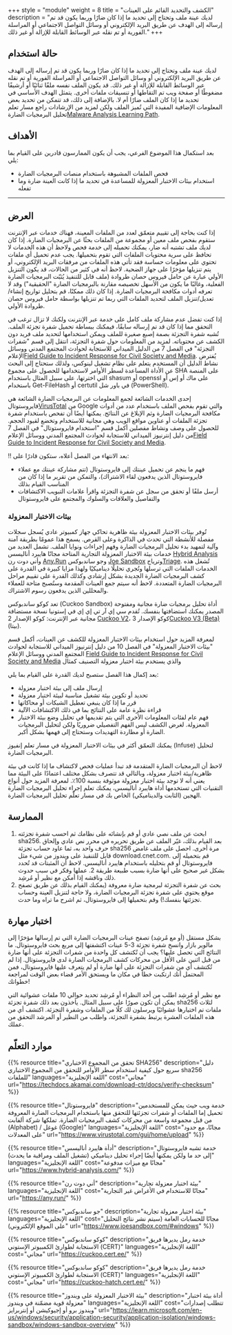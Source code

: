 +++
style = "module"
weight = 8
title = "الكشف والتحديد القائم على العينات"
description = "لديك عينة ملف وتحتاج إلى تحديد ما إذا كان ضارًا وربما يكون قد تم إرساله إلى الهدف عن طريق البريد الإلكتروني أو وسائل التواصل الاجتماعي أو المراسلة الفورية أو تم نقله عبر الوسائط القابلة للإزالة أو غير ذلك."
+++

## حالة استخدام

لديك عينة ملف وتحتاج إلى تحديد ما إذا كان ضارًا وربما يكون قد تم إرساله إلى الهدف عن طريق البريد الإلكتروني أو وسائل التواصل الاجتماعي أو المراسلة الفورية أو تم نقله عبر الوسائط القابلة للإزالة أو غير ذلك. قد يكون الملف نفسه ملفًا ثنائيًا أو أرشيفًا مضغوطًا أو صفحة ويب تم التقاطها أو تنسيقات ملفات أخرى. يتمثل الهدف الأساسي في تحديد ما إذا كان الملف ضارًا أم لا. بالإضافة إلى ذلك، قد تتمكن من تحديد بعض المعلومات الإضافية المفيدة التي تُميز الملف ولكن لمزيد من الإرشادات راجع مسار تعلم تحليل البرمجيات الضارة[Malware Analysis Learning Path](/en/learning-path/3/).


## الأهداف 
بعد استكمال هذا الموضوع الفرعي، يجب أن يكون الممارسون قادرين على القيام بما يلي:

- فحص الملفات المشبوهة باستخدام منصات البرمجيات الضارة
- استخدام بيئات الاختبار المعزولة للمساعدة في تحديد ما إذا كانت العينة ضارة وما تفعله

---
## العرض 

إذا كنت بحاجة إلى تقييم متعمّق لعدد من الملفات المعينة، فهناك خدمات عبر الإنترنت ستقوم بفحص ملف معين أو مجموعة من الملفات بحثًا عن البرمجيات الضارة. إذا كان لديك ملف تشتبه أنه ضار، يمكنك تحميله إلى خدمة فحص ولاحظ أن هذه الخدمات لا تحافظ على سرية محتويات الملفات التي تقوم بتحميلها. يجب عدم تحميل أي ملفات تحتوي على معلومات حساسة فقد تأتي هذه الملفات من مرفقات البريد الإلكتروني، أو يتم تنزيلها مؤخرًا على جهاز الضحية. لاحظ أنه في كثير من الحالات، قد يكون التنزيل الأولي عبارة عن حامل فيروس حصان طروادة (ملف قابل للتنفيذ يُثبّت البرمجيات الضارة الفعلية، وغالبًا ما يكون من الأسهل تخصيصه مقارنة بالبرمجيات الضارة "الحقيقية") وقد لا تعرفه أدوات مكافحة البرمجيات الضارة. إذا كان ذلك ممكنًا، قم بتحليل تواريخ إنشاء/تعديل/تنزيل الملف لتحديد الملفات التي ربما تم تنزيلها بواسطة حامل فيروس حصان طروادة الأولي.

إذا كنت تفضل عدم مشاركة ملف كامل على خدمة عبر الإنترنت ولكنك لا تزال ترغب في التحقق مما إذا كان قد تم إرساله سابقًا، فيمكنك ببساطة تحميل شفرة تجزئة الملف. تُشبه شفرة التجزئة بصمة إصبع صغيرة للملف ويمكن استخدامها لتحديد ملف فريد دون الكشف عن محتوياته. لمزيد من المعلومات حول شفرة التجزئة، انتقل إلى قسم "شفرات التجزئة" في الفصل 7 من الدليل الميداني للاستجابة لحوادث المجتمع المدني ووسائل الإعلام[Field Guide to Incident Response for Civil Society and Media](https://internews.org/resource/field-guide-to-incident-response-for-civil-society-and-media/). يُفترض نشاط الدليل أن المستخدم يتعلم على نظام تشغيل لينوكس، ولذلك ستحتاج إلى البحث عن الأداة المساعدة لسطر الأوامر لاستخدامها للحصول على مجموع SHA على المنصة التي اخترتها، على سبيل المثال باستخدام shasum أو openssl على ماك أو إس أو باستخدام Get-FileHash أو certutil في باور شل (PowerShell).

 إحدى الخدمات الشائعة لجمع المعلومات عن البرمجيات الضارة الشائعة هي فايروستوتال[VirusTotal](https://www.virustotal.com/) من Google والتي تقوم بفحص الملف باستخدام عدد من أدوات مكافحة البرمجيات الضارة وثم الإبلاغ عن النتائج. يمكنها أيضًا أن تفحص باستخدام شفرة تجزئة الملفات أو عناوين مواقع الويب وهي مجانية للاستخدام وتخضع لقيود الحجم. للحصول على وصف ونشاط مفصلين أكمل قسم "استخدام فايروستوتال" في الفصل 7 من دليل إنترنيوز الميداني للاستجابة لحوادث المجتمع المدني ووسائل الإعلام[Field Guide to Incident Response for Civil Society and Media](https://internews.org/resource/field-guide-to-incident-response-for-civil-society-and-media/). 
 
‼️ بعد الانتهاء من الفصل أعلاه، ستكون قادرًا على:

- فهم ما ينجم عن تحميل عينتك إلى فايروستوتال (تتم مشاركة عينتك مع عملاء فايروستوتال الذين يدفعون لقاء الاشتراك)، والتمكن من تقرير ما إذا كان من المناسب القيام بذلك
- أرسل ملفًا أو تحقق من سجل عن شفرة التجزئة واقرأ علامات التبويب الاكتشافات والتفاصيل والعلاقات والسلوك والمجتمع على فايروستوتال


### بيئات الاختبار المعزولة

تُوفر بيئات الاختبار المعزولة بيئة ظاهرية تحاكي جهاز كمبيوتر عادي يُسجل سجلات مفصلة للأنشطة التي تحدث في الذاكرة وعلى القرص. يسمح هذا عمومًا بطريقة آمنة وآلية لتمهيد بدء تحليل البرمجيات الضارة وفهم إجراءات ونوايا الملف. 
تشمل العديد من خدمات بيئة الاختبار المعزولة التجارية المتاحة مجانًا هايبرد أناليسس [Hybrid Analysis](https://www.hybrid-analysis.com/) وأني دوت رن [Any.Run](https://any.run/) وجو ساندبوكس [Joe Sandbox](https://www.joesandbox.com/) وترياج[Triage](https://tria.ge/). تُشغل هذه الخدمات الملفات التي ترسلها وتُجري تحليلًا ديناميكيًا ولهذا مزايا كبيرة في القدرة على كشف البرمجيات الضارة الجديدة بشكل إرشادي وكذلك القدرة على تقييم مراحل البرمجيات الضارة المتعددة. لاحظ أنه سيتم جمع العينات المقدمة وستُصبح متاحة للعملاء والمحللين الذين يدفعون رسوم الاشتراك.

تعد كوكو ساندبوكس (Cuckoo Sandbox) أداة تحليل برمجيات ضارة مجانية ومفتوحة المصدر يمكنك استضافتها بنفسك. تُقدم سي إي آر تي إي إي في إستونيا نسخة مستضافة مجانية عبر الإنترنت: كوكو الإصدار 2  [Cuckoo V2](https://cuckoo.cert.ee/)، كوكو الإصدار 3[Cuckoo V3 (Beta)](https://cuckoo-hatch.cert.ee/) (بيتا).

لمعرفة المزيد حول استخدام بيئات الاختبار المعزولة للكشف عن العينات، أكمل قسم "بيئات الاختبار المعزولة" في الفصل 10 من دليل إنترنيوز الميداني للاستجابة لحوادث المجتمع المدني ووسائل الإعلام [Field Guide to Incident Response for Civil Society and Media](https://internews.org/resource/field-guide-to-incident-response-for-civil-society-and-media/) والذي يستخدم بيئة اختبار معزولة التصنيف كمثال

بعد إكمال هذا الفصل ستصبح لديك القدرة على القيام بما يلي:

- إرسال ملف إلى بيئة اختبار معزولة
- تحديد أو تكوين بيئة تشغيل مناسبة لبيئة اختبار معزولة
- قرر ما إذا كان ينبغي تعطيل الشبكات أو محاكاتها
- قراءة نظرة عامة على النتائج بما في ذلك الاكتشافات الآلية
- فهم عام لفئات المعلومات الأخرى التي يتم تقديمها في تحليل وضع بيئة الاختبار المعزولة. لغرض الكشف ليس الفهم التفصيلي ضروريًا ولكن لتحليل البرمجيات الضارة أو مطاردة التهديدات وستحتاج إلى فهمها بشكل أكبر.

يمكنك التعمّق أكثر في بيئات الاختبار المعزولة في مسار تعلم إنفيوز (Infuse) لتحليل البرمجيات الضارة.

لاحظ أن البرمجيات الضارة المتقدمة قد تبدأ عمليات فحص لاكتشاف ما إذا كانت في بيئة ظاهرية/بيئة اختبار معزولة، وبالتالي قد تتصرف بشكل مختلف اعتمادًا على البيئة مما يعني أنه لا توجد بيئة اختبار معزولة موثوقة بنسبة 100٪.
لمعرفة المزيد حول أنواع التقنيات التي تستخدمها أداة هايبرد أناليسس، يمكنك تعلم إجراء تحليل البرمجيات الضارة الهجين (الثابت والديناميكي) الخاص بك في مسار تعلّم تحليل البرمجيات الضارة.


## الممارسة
 
1. ابحث عن ملف نصي عادي أو قم بإنشائه على نظامك ثم احسب شفرة تجزئته sha256. بعد القيام بذلك، غيّر الملف عن طريق تحريره في محرر نص عادي وإلحاق حرف واحد به، ثما عاود حساب تجزئة sha256 مرة أخرى.
احصل على ملف غامض قابل للتنفيذ على ويندوز من شيء مثل download.cnet.com. قم بتحميله إلى فايروستوتال أو قم بتحليله باستخدام هايبرد أناليسس. لاحظ أن المثبتات قد تُحدد بشكل غير صحيح على أنها ضارة بسبب طبيعة طريقة 2. عملها وفكر في سبب حدوث ذلك وناقشه إذا أمكن مع نظير أو مُرشِد.
3. بحث عن شفرة التجزئة لبرمجية ضارة معروفة (يمكنك القيام بذلك عن طريق تصفح موقع يحتوي على شفرة تجزئة البرمجيات الضارة، ولا حاجة لتنزيل العينة وحساب تجزئتها بنفسك!) وقم بتحميلها إلى فايروستوتال، ثم اشرح ما تراه وما حدث.


## اختبار مهارة

بشكل مستقل (أو مع مُرشِد)
تصفح عينات البرمجيات الضارة التي تم إرسالها مؤخرًا إلى مالوير بازار وانسخ شفرة تجزئة 3-5 عينات اكتشفتها إلى مربع بحث فايروستوتال. ما النتائج التي تحصل عليها؟ يجب أن تُكتشف كل واحدة من شفرات التجزئة على أنها ضارة من قبل اثنين على الأقل من محركات كشف البرمجيات الضارة لدى فايروستوتال. إذا لم تُكتشف أي من شفرات التجزئة على أنها ضارة أو لم يتعرف عليها فايروستوتال، فمن المحتمل أنك ارتكبت خطأ في مكان ما ويستحق الأمر قضاء بعض الوقت لمراجعة خطواتك!

مع نظير أو مُرشِد
اطلب من أحد النظراء أو مُرشِد تحديد حوالي 10 ملفات عشوائية التي يمكن أن تكون صورًا على سبيل المثال. يأخذون بعد ذلك شفرة تجزئة sha256 لثلاث ملفات تم اختيارها عشوائيًا ويرسلون لك كلًا من الملفات وشفرة التجزئة. اكتشف أي من هذه الملفات العشرة يرتبط بشفرة التجزئة، واطلب من النظير أو المرشد التحقق من عملك.


## موارد التعلّم

{{% resource title="تحقق من المجموع الاختباري SHA256" description="دليل سريع حول كيفية استخدام سطر الأوامر للتحقق من المجموع الاختباري sha256 للملفات" languages="اللغة الإنجليزية" cost="مجاني" url="https://techdocs.akamai.com/download-ctr/docs/verify-checksum" %}}

{{% resource title="فايروستوتال" description="خدمة ويب حيث يمكن للمستخدمين تحميل إما الملفات أو شفرات تجزئتها للتحقق منها باستخدام البرمجيات الضارة المعروفة من قبل مجموعة واسعة من محركات كشف البرمجيات الضارة. تملكها شركة ألفابت (Alphabet) / غوغل (Google)" languages="اللغة الإنجليزية" cost="مجانًا، مع حدود على المعدلات" url="https://www.virustotal.com/gui/home/upload" %}}

{{% resource title="أدأة هايبرد أناليسس" description="خدمة تشبه فايروستوتال إلى حد ما ولكن يمكنها أيضًا إجراء تحليل ديناميكي (تشغيل الملف ومراقبة ما يحدث)" languages="اللغة الإنجليزية" cost="مجانًا مع ميزات مدفوعة" url="https://www.hybrid-analysis.com/" %}}

{{% resource title="أني دوت رن" description="بيئة اختبار معزولة تجارية" languages="اللغة الإنجليزية" cost="مجانًا للاستخدام في الأغراض غير التجارية" url="https://any.run/" %}}

{{% resource title="جو ساندبوكس" description="بيئة اختبار معزولة تجارية" languages="اللغة الإنجليزية" cost="مجانًا للحسابات العامة (سيتم نشر نتائج التحليل على الموقع الإلكتروني)" url="https://www.joesandbox.com/#windows" %}}

{{% resource title="كوكو ساندبوكس" description="خدمة رمل يديرها فريق الاستجابة لطوارئ الكمبيوتر الإستوني (CERT)" languages="اللغة الإنجليزية" cost="مجاني" url="https://cuckoo.cert.ee/" %}}

{{% resource title="كوكو ساندبوكس" description="خدمة رمل يديرها فريق الاستجابة لطوارئ الكمبيوتر الإستوني (CERT)" languages="اللغة الإنجليزية" cost="مجاني" url="https://cuckoo-hatch.cert.ee/" %}}

{{% resource title="بيئة الاختبار المعزولة على ويندوز" description="أداة بيئة اختبار معزولة قوية مضمّنة في ويندوز" languages="اللغة الإنجليزية" cost="تتطلب إصدارات ويندوز برو أو إجيوكيشن أو إنتربرايز" url="https://learn.microsoft.com/en-us/windows/security/application-security/application-isolation/windows-sandbox/windows-sandbox-overview" %}}
